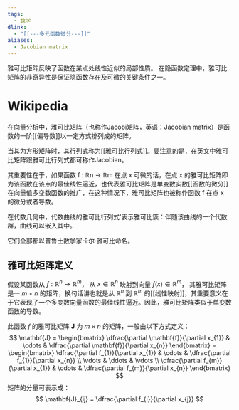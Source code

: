 ```yaml
---
tags:
  - 数学
dlink:
  - "[[---多元函数微分---]]"
aliases:
  - Jacobian matrix
---
```

雅可比矩阵反映了函数在某点处线性近似的局部性质。
在隐函数定理中，雅可比矩阵的非奇异性是保证隐函数存在及可微的关键条件之一。



# Wikipedia
在向量分析中，雅可比矩阵（也称作Jacobi矩阵，英语：Jacobian matrix）是函数的一阶[[偏导数]]以一定方式排列成的矩阵。

当其为方形矩阵时，其行列式称为[[雅可比行列式]]。要注意的是，在英文中雅可比矩阵跟雅可比行列式都可称作Jacobian。

其重要性在于，如果函数  f : ℝn → ℝm 在点 x 可微的话，在点 x 的雅可比矩阵即为该函数在该点的最佳线性逼近，也代表雅可比矩阵是单变数实数[[函数的微分]]在向量值多变数函数的推广，在这种情况下，雅可比矩阵也被称作函数 f 在点 x 的微分或者导数。

在代数几何中，代数曲线的雅可比行列式'表示雅可比簇：伴随该曲线的一个代数群，曲线可以嵌入其中。

它们全部都以普鲁士数学家卡尔·雅可比命名。

## 雅可比矩阵定义

假设某函数从 $f : \mathbb{R}^n \rightarrow \mathbb{R}^m$， 从 $x \in \mathbb{R}^n$ 映射到向量 $f(x) \in \mathbb{R}^m$， 其雅可比矩阵是一 $m \times n$ 的矩阵，换句话讲也就是从 $\mathbb{R}^n$ 到 $\mathbb{R}^m$ 的[[线性映射]]，其重要意义在于它表现了一个多变数向量函数的最佳线性逼近。因此，雅可比矩阵类似于单变数函数的导数。

此函数 $f$ 的雅可比矩阵 $\mathbf{J}$ 为 $m \times n$ 的矩阵，一般由以下方式定义：
$$
\mathbf{J} =
\begin{bmatrix}
\dfrac{\partial \mathbf{f}}{\partial x_{1}} & \cdots & \dfrac{\partial \mathbf{f}}{\partial x_{n}}
\end{bmatrix} =
\begin{bmatrix}
\dfrac{\partial f_{1}}{\partial x_{1}} & \cdots & \dfrac{\partial f_{1}}{\partial x_{n}} \\
\vdots & \ddots & \vdots \\
\dfrac{\partial f_{m}}{\partial x_{1}} & \cdots & \dfrac{\partial f_{m}}{\partial x_{n}}
\end{bmatrix}
$$
矩阵的分量可表示成：
$$
\mathbf{J}_{ij} = \dfrac{\partial f_{i}}{\partial x_{j}}
$$
